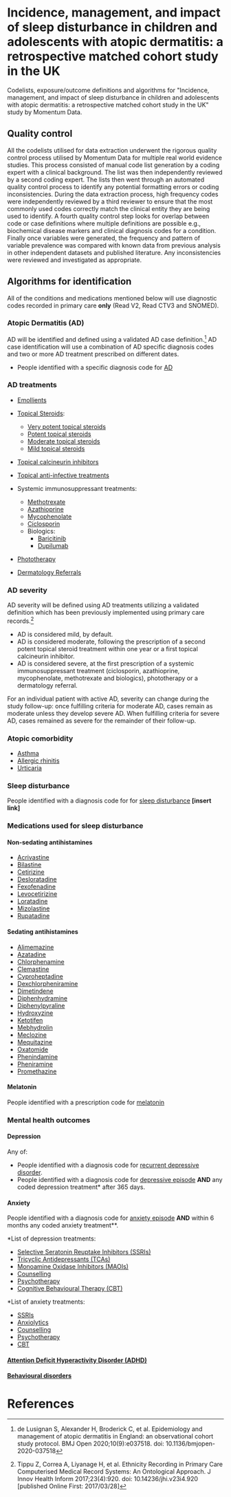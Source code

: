 # Incidence, management, and impact of sleep disturbance in children and adolescents with atopic dermatitis: a retrospective matched cohort study in the UK 
Codelists, exposure/outcome definitions and algorithms for "Incidence, management, and impact of sleep disturbance in children and adolescents with atopic dermatitis: a retrospective matched cohort study in the UK" study by Momentum Data.

## Quality control
All the codelists utilised for data extraction underwent the rigorous quality control process utilised by Momentum Data for multiple real world evidence studies. This process consisted of manual code list generation by a coding expert with a clinical background. The list was then independently reviewed by a second coding expert. The lists then went through an automated quality control process to identify any potential formatting errors or coding inconsistencies. During the data extraction process, high frequency codes were independently reviewed by a third reviewer to ensure that the most commonly used codes correctly match the clinical entity they are being used to identify. A fourth quality control step looks for overlap between code or case definitions where multiple definitions are possible e.g., biochemical disease markers and clinical diagnosis codes for a condition. Finally once variables were generated, the frequency and pattern of variable prevalence was compared with known data from previous analysis in other independent datasets and published literature. Any inconsistencies were reviewed and investigated as appropriate.

## Algorithms for identification
All of the conditions and medications mentioned below will use diagnostic codes recorded in primary care **only** (Read V2, Read CTV3 and SNOMED).

### Atopic Dermatitis (AD)
AD will be identified and defined using a validated AD case definition.[^1] AD case identification will use a combination of AD specific diagnosis codes and two or more AD treatment prescribed on different dates.

- People identified with a specific diagnosis code for [AD]()

### AD treatments
- [Emollients]()

- [Topical Steroids]():
  - [Very potent topical steroids]()
  - [Potent topical steroids]()
  - [Moderate topical steroids]()
  - [Mild topical steroids]()
  
- [Topical calcineurin inhibitors]()
  
- [Topical anti-infective treatments]()
  
- Systemic immunosuppressant treatments:
  - [Methotrexate](https://github.com/MomentumData/Momentum-Data-Codelists/tree/d5b18be4932e2467067cf1bb028ef7b92ecb2c58/Treatments/Methotrexate)
  - [Azathioprine](https://github.com/MomentumData/Momentum-Data-Codelists/tree/d5b18be4932e2467067cf1bb028ef7b92ecb2c58/Treatments/Azathioprine)
  - [Mycophenolate](https://github.com/MomentumData/Momentum-Data-Codelists/tree/d5b18be4932e2467067cf1bb028ef7b92ecb2c58/Treatments/Ciclosporin)
  - [Ciclosporin]()
  - Biologics:
    - [Baricitinib]()
    - [Dupilumab]()
      
- [Phototherapy]()
  
- [Dermatology Referrals]()

### AD severity
AD severity will be defined using AD treatments utilizing a validated definition which has been previously implemented using primary care records.[^2] 
- AD is considered mild, by default.
- AD is considered moderate, following the prescription of a second potent topical steroid treatment within one year or a first topical calcineurin inhibitor.
- AD is considered severe, at the first prescription of a systemic immunosuppressant treatment (ciclosporin, azathioprine, mycophenolate, methotrexate and biologics), phototherapy or a dermatology referral.
  
For an individual patient with active AD, severity can change during the study follow-up: once fulfilling criteria for moderate AD, cases remain as moderate unless they develop severe AD. When fulfilling criteria for severe AD, cases remained as severe for the remainder of their follow-up.

### Atopic comorbidity
- [Asthma](https://github.com/MomentumData/Momentum-Data-Codelists/tree/d5b18be4932e2467067cf1bb028ef7b92ecb2c58/Conditions/Asthma)
- [Allergic rhinitis]()
- [Urticaria]()

### Sleep disturbance
People identified with a diagnosis code for for [sleep disturbance]() **[insert link]**

### Medications used for sleep disturbance

#### Non-sedating antihistamines
- [Acrivastine]() 
-	[Bilastine]()
-	[Cetirizine]()
-	[Desloratadine]()
-	[Fexofenadine]()
-	[Levocetirizine]()
-	[Loratadine]() 
-	[Mizolastine]()
-	[Rupatadine]()


#### Sedating antihistamines
-	[Alimemazine]()
-	[Azatadine]() 
-	[Chlorphenamine]()
-	[Clemastine]()
-	[Cyproheptadine]() 
-	[Dexchlorpheniramine]() 
-	[Dimetindene]()
-	[Diphenhydramine]() 
-	[Diphenylpyraline]() 
-	[Hydroxyzine]()
-	[Ketotifen]()
-	[Mebhydrolin]()
-	[Meclozine]()
-	[Mequitazine]()
-	[Oxatomide]()
-	[Phenindamine]()
-	[Pheniramine]()
-	[Promethazine]()

#### Melatonin
People identified with a prescription code for [melatonin]()

### Mental health outcomes

#### Depression
Any of:
- People identified with a diagnosis code for [recurrent depressive disorder](https://github.com/MomentumData/Momentum-Data-Codelists/tree/e324df8109e26e9bebd1f891340a12cf711dfa02/Conditions/RDD%20(Recurrent%20Depressive%20Disorder)).
- People identified with a diagnosis code for [depressive episode](https://github.com/MomentumData/Momentum-Data-Codelists/tree/e324df8109e26e9bebd1f891340a12cf711dfa02/Conditions/Depressive%20Episodes) **AND** any coded depression treatment* after 365 days.

#### Anxiety
People identified with a diagnosis code for [anxiety episode](https://github.com/MomentumData/Momentum-Data-Codelists/tree/e324df8109e26e9bebd1f891340a12cf711dfa02/Conditions/Anxiety%20Episode) **AND** within 6 months any coded anxiety treatment**.

*List of depression treatments:
- [Selective Seratonin Reuptake Inhibitors (SSRIs)](https://github.com/MomentumData/Momentum-Data-Codelists/tree/e324df8109e26e9bebd1f891340a12cf711dfa02/Treatments/SSRIs%20(Selective%20Serotonin%20Reuptake%20Inhibitors))
- [Tricyclic Antidepressants (TCAs)](https://github.com/MomentumData/Momentum-Data-Codelists/tree/e324df8109e26e9bebd1f891340a12cf711dfa02/Treatments/TCAs%20(Tricyclic%20Antidepressants))
- [Monoamine Oxidase Inhibitors (MAOIs)](https://github.com/MomentumData/Momentum-Data-Codelists/tree/e324df8109e26e9bebd1f891340a12cf711dfa02/Treatments/MAOIs%20(Monoamine%20Oxidase%20Inhibitors))
- [Counselling](https://github.com/MomentumData/Momentum-Data-Codelists/tree/e324df8109e26e9bebd1f891340a12cf711dfa02/Treatments/Counselling)
- [Psychotherapy](https://github.com/MomentumData/Momentum-Data-Codelists/tree/e324df8109e26e9bebd1f891340a12cf711dfa02/Treatments/Psychotherapy)
- [Cognitive Behavioural Therapy (CBT)](https://github.com/MomentumData/Momentum-Data-Codelists/tree/e324df8109e26e9bebd1f891340a12cf711dfa02/Treatments/CBT%20(Cognitive%20Behaviour%20Therapy))

*List of anxiety treatments:
- [SSRIs](https://github.com/MomentumData/Momentum-Data-Codelists/tree/e324df8109e26e9bebd1f891340a12cf711dfa02/Treatments/SSRIs%20(Selective%20Serotonin%20Reuptake%20Inhibitors))
- [Anxiolytics](https://github.com/MomentumData/Momentum-Data-Codelists/tree/e324df8109e26e9bebd1f891340a12cf711dfa02/Treatments/Anxiolytics)
- [Counselling](https://github.com/MomentumData/Momentum-Data-Codelists/tree/e324df8109e26e9bebd1f891340a12cf711dfa02/Treatments/Counselling)
- [Psychotherapy](https://github.com/MomentumData/Momentum-Data-Codelists/tree/e324df8109e26e9bebd1f891340a12cf711dfa02/Treatments/Psychotherapy)
- [CBT](https://github.com/MomentumData/Momentum-Data-Codelists/tree/e324df8109e26e9bebd1f891340a12cf711dfa02/Treatments/CBT%20(Cognitive%20Behaviour%20Therapy))

#### [Attention Deficit Hyperactivity Disorder (ADHD)]()

#### [Behavioural disorders]()

# References
[^1]: de Lusignan S, Alexander H, Broderick C, et al. Epidemiology and management of atopic dermatitis in England: an observational cohort study protocol. BMJ Open 2020;10(9):e037518. doi: 10.1136/bmjopen-2020-037518
[^2]: Tippu Z, Correa A, Liyanage H, et al. Ethnicity Recording in Primary Care Computerised Medical Record Systems: An Ontological Approach. J Innov Health Inform 2017;23(4):920. doi: 10.14236/jhi.v23i4.920 [published Online First: 2017/03/28]
